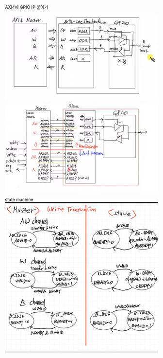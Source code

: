 AXI4에 GPIO IP 붙이기

![alt text](schematic.png)

![alt text](schematic2.png)


state machine
![alt text](state_machine.png)